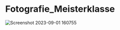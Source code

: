 ﻿# Fotografie_Meisterklasse
![Screenshot 2023-09-01 160755](https://github.com/CarolaZapp/Fotografie_Meisterklasse/assets/101559000/43062564-5938-48a9-943e-95148fbc2ab8)
